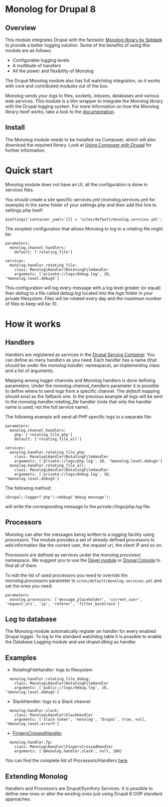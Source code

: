 Monolog for Drupal 8
=======

Overview
-------
This module integrates Drupal with the fantastic [Monolog library by Seldaek](https://github.com/Seldaek/monolog) to provide a better logging solution. Some of the benefits of using this module are as follows:

- Configurable logging levels
- A multitude of handlers
- All the power and flexibility of Monolog

The Drupal Monolog module also has full watchdog integration, so it works with core and contributed modules out of the box.

Monolog sends your logs to files, sockets, inboxes, databases and various web services.
This module is a thin wrapper to integrate the Monolog library with the Drupal logging
system. For more information on how the Monolog library itself works, take a look to the
[documentation](https://github.com/Seldaek/monolog/blob/master/doc/01-usage.md).


Install
-------
The Monolog module needs to be installed via Composer, which will also download the required library.
Look at [Using Composer with Drupal](https://www.drupal.org/node/2404989) for further information.


Quick start
===========

Monolog module does not have an UI, all the configuration is done in services files.

You should create a site specific services.yml (monolog.services.yml for example) in the same
folder of your settings.php and then add this line to settings.php itself:

```
$settings['container_yamls'][] = 'sites/default/monolog.services.yml';
```

The simplest configuration that allows Monolog to log to a rotating file might be:

```
parameters:
  monolog.channel_handlers:
    default: ['rotating_file']

services:
  monolog.handler.rotating_file:
    class: Monolog\Handler\RotatingFileHandler
    arguments: ['private://logs/debug.log', 10, '%monolog.level.debug%']
```

This configuration will log every message with a log level greater (or equal) than *debug* to a file called
*debug.log* located into the *logs* folder in your private filesystem.
Files will be rotated every day and the maximum number of files to keep will be *10*.

How it works
============

Handlers
--------

Handlers are registered as services in the [Drupal Service Container](https://www.drupal.org/docs/8/api/services-and-dependency-injection/services-and-dependency-injection-in-drupal-8).
You can define as many handlers as you need.
Each handler has a name (that should be under the *monolog.handler.* namespace), an implementing class and a list of arguments.

Mapping among logger channels and Monolog handlers is done defining parameters.
Under the *monolog.channel_handlers* parameter it is possible to define where to send logs from a specific channel.
The *default* mapping should exist as the fallback one.
In the previous example all logs will be sent to the *monolog.handler.rotating_file* handler (note that only the handler name is used, not the full service name).

The following example will send all PHP specific logs to a separate file:

```
parameters:
  monolog.channel_handlers:
    php: ['rotating_file_php']
    default: ['rotating_file_all']

services:
  monolog.handler.rotating_file_php:
    class: Monolog\Handler\RotatingFileHandler
    arguments: ['private://logs/php.log', 10, '%monolog.level.debug%']
  monolog.handler.rotating_file_all:
    class: Monolog\Handler\RotatingFileHandler
    arguments: ['private://logs/debug.log', 10, '%monolog.level.debug%']
```

The following method:

```
\Drupal::logger('php')->debug('debug message');
```

will write the corresponding message to the *private://logs/php.log* file.

Processors
----------

Monolog can alter the messages being written to a logging facility using *processors*. The module provides a set
of already defined processors to add information like the current user, the request uri, the client IP and so on.

Processors are defined as services under the *monolog.processor.* namespace.
We suggest you to use the [Devel module](https://www.drupal.org/project/devel) or [Drupal Console](https://drupalconsole.com) to find all of them.

To edit the list of used processors you need to override the *monolog.processors* parameter in
`sites/default/monolog.services.yml` and set the ones you need:

```
parameters:
  monolog.processors: ['message_placeholder', 'current_user', 'request_uri', 'ip', 'referer', 'filter_backtrace']
```


Log to database
--------

The Monolog module automatically register an handler for every enabled Drupal logger. To log to the standard
watchdog table it is possible to enable the Database Logging module and use *drupal.dblog* as handler.

Examples
--------

* RotatingFileHandler: logs to filesystem
```
  monolog.handler.rotating_file_debug:
    class: Monolog\Handler\RotatingFileHandler
    arguments: ['public://logs/debug.log', 10, '%monolog.level.debug%']
```

* SlackHandler: logs to a Slack channel
```
  monolog.handler.slack:
    class: Monolog\Handler\SlackHandler
    arguments: ['slack-token', 'monolog', 'Drupal', true, null, '%monolog.level.error%']
```

* [FingersCrossedHandler](https://github.com/Seldaek/monolog/blob/master/doc/02-handlers-formatters-processors.md#wrappers--special-handlers)
```
  monolog.handler.fg:
    class: Monolog\Handler\FingersCrossedHandler
    arguments: ['@monolog.handler.slack', null, 100]
```

You can find the complete list of Processors/Handlers [here](https://github.com/Seldaek/monolog/blob/master/doc/02-handlers-formatters-processors.md#handlers).

Extending Monolog
--------

Handlers and Processors are Drupal/Symfony Services.
It is possible to define new ones or alter the existing ones just using Drupal 8 OOP standard approaches.
